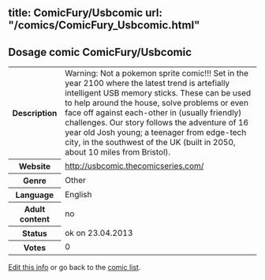 title: ComicFury/Usbcomic
url: "/comics/ComicFury_Usbcomic.html"
---
Dosage comic ComicFury/Usbcomic
-----------------------------------------

<p id="msg"></p>
<script type="text/javascript">
if (window.location.search === '?edit_info_mail=sent_ok') {
  var elem = document.getElementById("msg");
  elem.innerHTML = 'Edited information sucessfully sent.';
  elem.className = 'ok';
}
</script>
<table class="comicinfo">
<tr>
<th>Description</th><td>Warning: Not a pokemon sprite comic!!! Set in the year 2100 where the latest trend is artefially intelligent USB memory sticks. These can be used to help around the house, solve problems or even face off against each-other in (usually friendly) challenges. Our story follows the adventure of 16 year old Josh young; a teenager from edge-tech city, in the southwest of the UK (built in 2050, about 10 miles from Bristol).</td>
</tr>
<tr>
<th>Website</th><td><a href="http://usbcomic.thecomicseries.com/">http://usbcomic.thecomicseries.com/</a></td>
</tr>
<tr>
<th>Genre</th><td>Other</td>
</tr>
<tr>
<th>Language</th><td>English</td>
</tr>
<tr>
<th>Adult content</th><td>no</td>
</tr>
<tr>
<th>Status</th><td>ok on 23.04.2013</td>
</tr>
<tr>
<th>Votes</th><td>0</td>
</tr>
</table>

[Edit this info](ComicFury_Usbcomic_edit.html) or go back to the [comic list](../comic-index.html).
